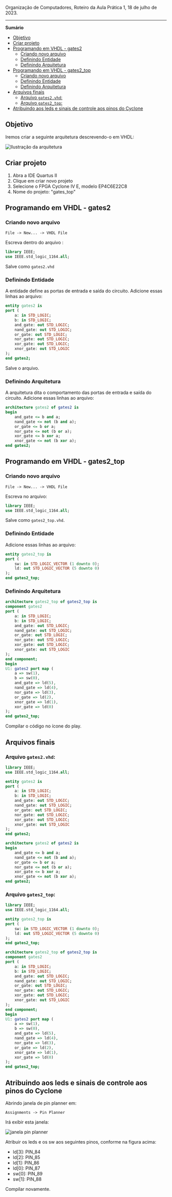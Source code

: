 ﻿Organização de Computadores, Roteiro da Aula Prática 1, 18 de julho de 2023.

---

**Sumário**

- [Objetivo](#objetivo)
- [Criar projeto](#criar-projeto)
- [Programando em VHDL - gates2](#programando-em-vhdl---gates2)
	- [Criando novo arquivo](#criando-novo-arquivo)
	- [Definindo Entidade](#definindo-entidade)
	- [Definindo Arquitetura](#definindo-arquitetura)
- [Programando em VHDL - gates2\_top](#programando-em-vhdl---gates2_top)
	- [Criando novo arquivo](#criando-novo-arquivo-1)
	- [Definindo Entidade](#definindo-entidade-1)
	- [Definindo Arquitetura](#definindo-arquitetura-1)
- [Arquivos finais](#arquivos-finais)
	- [Arquivo `gates2.vhd`:](#arquivo-gates2vhd)
	- [Arquivo `gates2_top`:](#arquivo-gates2_top)
- [Atribuindo aos leds e sinais de controle aos pinos do Cyclone](#atribuindo-aos-leds-e-sinais-de-controle-aos-pinos-do-cyclone)

## Objetivo

Iremos criar a seguinte arquitetura descrevendo-o em VHDL: 

![Ilustração da arquitetura](imgs/gates2.jpg)

## Criar projeto

1. Abra a IDE Quartus II
2. Clique em criar novo projeto
3. Selecione o FPGA Cyclone IV E, modelo EP4C6E22C8
4. Nome do projeto: "gates_top"

## Programando em VHDL - gates2

### Criando novo arquivo

`File -> New... -> VHDL File`

Escreva dentro do arquivo :

```VHDL
library IEEE;
use IEEE.std_logic_1164.all;
```

Salve como `gates2.vhd`

### Definindo Entidade

A entidade define as portas de entrada e saída do circuito.  Adicione essas linhas ao arquivo:

```VHDL
entity gates2 is
port (
	a: in STD_LOGIC;
	b: in STD_LOGIC;
	and_gate: out STD_LOGIC;
	nand_gate: out STD_LOGIC;
	or_gate: out STD_LOGIC;
	nor_gate: out STD_LOGIC;
	xor_gate: out STD_LOGIC;
	xnor_gate: out STD_LOGIC
);
end gates2;
```

Salve o arquivo.

### Definindo Arquitetura

A arquitetura dita o comportamento das portas de entrada e saída do circuito. Adicione essas linhas ao arquivo:

```VHDL
architecture gates2 of gates2 is
begin
	and_gate <= b and a;
	nand_gate <= not (b and a);
	or_gate <= b or a;
	nor_gate <= not (b or a);
	xor_gate <= b xor a;
	xnor_gate <= not (b xor a);
end gates2;
```

## Programando em VHDL - gates2_top

### Criando novo arquivo

`File -> New... -> VHDL File`

Escreva no arquivo:

```VHDL
library IEEE;
use IEEE.std_logic_1164.all;
```

Salve como `gates2_top.vhd`. 

### Definindo Entidade

Adicione essas linhas ao arquivo:

```VHDL
entity gates2_top is 
port (
	sw: in STD_LOGIC_VECTOR (1 downto 0);
	ld: out STD_LOGIC_VECTOR (5 downto 0)
);
end gates2_top;
```

### Definindo Arquitetura

```VHDL
architecture gates2_top of gates2_top is 
component gates2
port (
	a: in STD_LOGIC;
	b: in STD_LOGIC;
	and_gate: out STD_LOGIC;
	nand_gate: out STD_LOGIC;
	or_gate: out STD_LOGIC;
	nor_gate: out STD_LOGIC;
	xor_gate: out STD_LOGIC;
	xnor_gate: out STD_LOGIC
);
end component;
begin
U1: gates2 port map (
	a => sw(1),
	b => sw(0),
	and_gate => ld(5),
	nand_gate => ld(4),
	nor_gate => ld(3),
	or_gate => ld(2),
	xnor_gate => ld(1),
	xor_gate => ld(0)
);
end gates2_top;
```

Compilar o código no ícone do play.

## Arquivos finais

### Arquivo `gates2.vhd`:

```VHDL
library IEEE;
use IEEE.std_logic_1164.all;

entity gates2 is
port (
	a: in STD_LOGIC;
	b: in STD_LOGIC;
	and_gate: out STD_LOGIC;
	nand_gate: out STD_LOGIC;
	or_gate: out STD_LOGIC;
	nor_gate: out STD_LOGIC;
	xor_gate: out STD_LOGIC;
	xnor_gate: out STD_LOGIC
);
end gates2;

architecture gates2 of gates2 is
begin
	and_gate <= b and a;
	nand_gate <= not (b and a);
	or_gate <= b or a;
	nor_gate <= not (b or a);
	xor_gate <= b xor a;
	xnor_gate <= not (b xor a);
end gates2;
```

### Arquivo `gates2_top`:

```VHDL
library IEEE;
use IEEE.std_logic_1164.all;

entity gates2_top is 
port (
	sw: in STD_LOGIC_VECTOR (1 downto 0);
	ld: out STD_LOGIC_VECTOR (5 downto 0)
);
end gates2_top;

architecture gates2_top of gates2_top is 
component gates2
port (
	a: in STD_LOGIC;
	b: in STD_LOGIC;
	and_gate: out STD_LOGIC;
	nand_gate: out STD_LOGIC;
	or_gate: out STD_LOGIC;
	nor_gate: out STD_LOGIC;
	xor_gate: out STD_LOGIC;
	xnor_gate: out STD_LOGIC
);
end component;
begin
U1: gates2 port map (
	a => sw(1),
	b => sw(0),
	and_gate => ld(5),
	nand_gate => ld(4),
	nor_gate => ld(3),
	or_gate => ld(2),
	xnor_gate => ld(1),
	xor_gate => ld(0)
);
end gates2_top;
```

## Atribuindo aos leds e sinais de controle aos pinos do Cyclone

Abrindo janela de pin planner em:

`Assignments -> Pin Planner`

Irá exibir esta janela:

![janela pin planner](imgs/pin-planner.png)

Atribuir os leds e os sw aos seguintes pinos, conforme na figura acima:
- ld[3]: PIN_84
- ld[2]: PIN_85
- ld[1]: PIN_86
- ld[0]: PIN_87
- sw[0]: PIN_89
- sw[1]: PIN_88

Compilar novamente.

